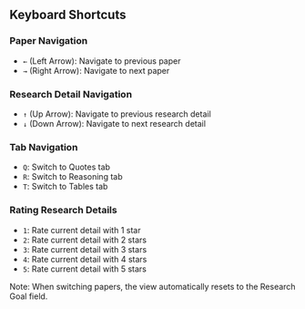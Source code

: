 ## Keyboard Shortcuts

### Paper Navigation
- `←` (Left Arrow): Navigate to previous paper
- `→` (Right Arrow): Navigate to next paper

### Research Detail Navigation
- `↑` (Up Arrow): Navigate to previous research detail
- `↓` (Down Arrow): Navigate to next research detail

### Tab Navigation
- `Q`: Switch to Quotes tab
- `R`: Switch to Reasoning tab
- `T`: Switch to Tables tab

### Rating Research Details
- `1`: Rate current detail with 1 star
- `2`: Rate current detail with 2 stars
- `3`: Rate current detail with 3 stars
- `4`: Rate current detail with 4 stars
- `5`: Rate current detail with 5 stars

Note: When switching papers, the view automatically resets to the Research Goal field.
